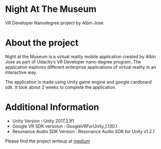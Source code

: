 # Night At The Museum
VR Developer Nanodegree project by Albin Jose

# About the project

Night at the Museum is a virtual reality mobile application created by Albin Jose as part of Udacity’s VR Developer nano-degree program. The application explores different enterprise applications of virtual reality in an interactive way.

The application is made using Unity game engine and google cardboard sdk. It took about 2 weeks to complete the application.

# Additional Information
* Unity Version : Unity 2017.3.1f1
* Google VR SDK versoion : GoogleVRForUnity_1.130.1
* Resonance Audio SDK Version : Resonance Audio SDK for Unity v1.2.1

Please find the project writeup at [medium](https://medium.com/@ajnaduvil/night-at-the-museum-vr-nanodegree-project-writeup-by-albin-jose-d5ff3b9e4e18)
